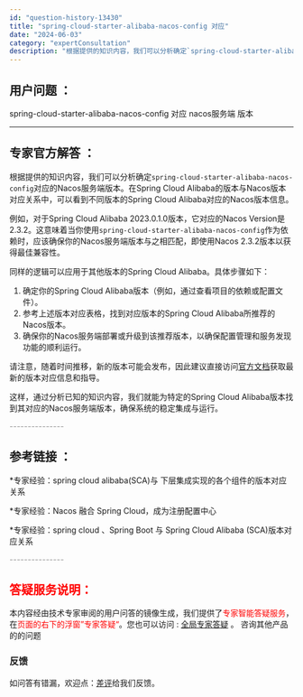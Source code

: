 ```yaml
---
id: "question-history-13430"
title: "spring-cloud-starter-alibaba-nacos-config 对应"
date: "2024-06-03"
category: "expertConsultation"
description: "根据提供的知识内容，我们可以分析确定`spring-cloud-starter-alibaba-nacos-config`对应的Nacos服务端版本。在Spring Cloud Alibaba的版本与Nacos版本对应关系中，可以看到不同版本的Spring Cloud Alibaba对应的Nacos"
---
```


## 用户问题 ： 
 spring-cloud-starter-alibaba-nacos-config 对应 nacos服务端 版本  

---------------
## 专家官方解答 ：

根据提供的知识内容，我们可以分析确定`spring-cloud-starter-alibaba-nacos-config`对应的Nacos服务端版本。在Spring Cloud Alibaba的版本与Nacos版本对应关系中，可以看到不同版本的Spring Cloud Alibaba对应的Nacos版本信息。

例如，对于Spring Cloud Alibaba 2023.0.1.0版本，它对应的Nacos Version是2.3.2。这意味着当你使用`spring-cloud-starter-alibaba-nacos-config`作为依赖时，应该确保你的Nacos服务端版本与之相匹配，即使用Nacos 2.3.2版本以获得最佳兼容性。

同样的逻辑可以应用于其他版本的Spring Cloud Alibaba。具体步骤如下：

1. 确定你的Spring Cloud Alibaba版本（例如，通过查看项目的依赖或配置文件）。
2. 参考上述版本对应表格，找到对应版本的Spring Cloud Alibaba所推荐的Nacos版本。
3. 确保你的Nacos服务端部署或升级到该推荐版本，以确保配置管理和服务发现功能的顺利运行。

请注意，随着时间推移，新的版本可能会发布，因此建议直接访问[官方文档](https://sca.aliyun.com/docs/2023/overview/version-explain/)获取最新的版本对应信息和指导。

这样，通过分析已知的知识内容，我们就能为特定的Spring Cloud Alibaba版本找到其对应的Nacos服务端版本，确保系统的稳定集成与运行。


<font color="#949494">---------------</font> 


## 参考链接 ：

*专家经验：spring cloud alibaba(SCA)与 下层集成实现的各个组件的版本对应关系 
 
 *专家经验：Nacos 融合 Spring Cloud，成为注册配置中心 
 
 *专家经验：spring cloud 、Spring Boot 与 Spring Cloud Alibaba (SCA)版本对应关系 


 <font color="#949494">---------------</font> 
 


## <font color="#FF0000">答疑服务说明：</font> 

本内容经由技术专家审阅的用户问答的镜像生成，我们提供了<font color="#FF0000">专家智能答疑服务</font>，在<font color="#FF0000">页面的右下的浮窗”专家答疑“</font>。您也可以访问 : [全局专家答疑](https://answer.opensource.alibaba.com/docs/intro) 。 咨询其他产品的的问题

### 反馈
如问答有错漏，欢迎点：[差评](https://ai.nacos.io/user/feedbackByEnhancerGradePOJOID?enhancerGradePOJOId=14914)给我们反馈。
